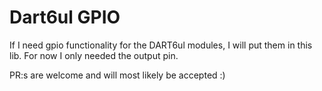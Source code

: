 # Dart6ul GPIO

If I need gpio functionality for the DART6ul modules, I will put them in this lib. For now I only needed the output pin.

PR:s are welcome and will most likely be accepted :)
